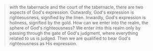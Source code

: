 > with the tabernacle and the court of the tabernacle, there are two aspects of God's expression. Outwardly, God's expression is righteousness, signified by the linen. Inwardly, God's expression is holiness, signified by the gold. How can we enter into the realm, the sphere of God's righteousness? We enter into this realm only by passing through the gate of God's judgment, where everything related to us is judged. Then we are qualified to bear God's righteousness as His expression.
